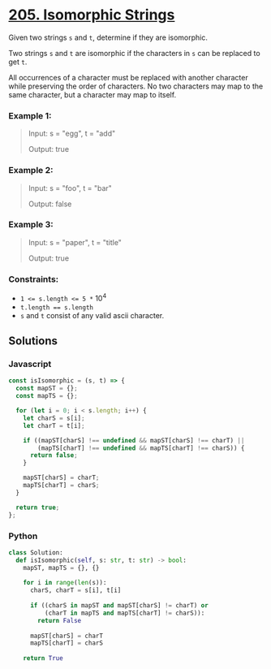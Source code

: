 # [205. Isomorphic Strings](https://leetcode.com/problems/isomorphic-strings/description/)

Given two strings `s` and `t`, determine if they are isomorphic.

Two strings `s` and `t` are isomorphic if the characters in `s` can be replaced to get `t`.

All occurrences of a character must be replaced with another character while preserving the order of characters. No two characters may map to the same character, but a character may map to itself.

 
### Example 1:
> Input: s = "egg", t = "add"
>
> Output: true


### Example 2:
> Input: s = "foo", t = "bar"
>
> Output: false


### Example 3:
> Input: s = "paper", t = "title"
>
> Output: true
 

### Constraints:
- `1 <= s.length <= 5 *` $10^4$
- `t.length == s.length`
- `s` and `t` consist of any valid ascii character.



## Solutions

### Javascript
```javascript
const isIsomorphic = (s, t) => {
  const mapST = {};
  const mapTS = {};

  for (let i = 0; i < s.length; i++) {
    let charS = s[i];
    let charT = t[i];

    if ((mapST[charS] !== undefined && mapST[charS] !== charT) || 
        (mapTS[charT] !== undefined && mapTS[charT] !== charS)) {
      return false;
    }

    mapST[charS] = charT;
    mapTS[charT] = charS;
  }

  return true;
};
```

### Python
```python
class Solution:
  def isIsomorphic(self, s: str, t: str) -> bool:
    mapST, mapTS = {}, {}
    
    for i in range(len(s)):
      charS, charT = s[i], t[i]
      
      if ((charS in mapST and mapST[charS] != charT) or
          (charT in mapTS and mapTS[charT] != charS)):
        return False
      
      mapST[charS] = charT
      mapTS[charT] = charS
    
    return True
```